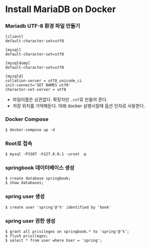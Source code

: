 # Install MariaDB on Docker

### Mariadb UTF-8 환경 파일 만들기
```
[client]
default-character-set=utf8

[mysql]
default-character-set=utf8

[mysqldump]
default-character-set=utf8

[mysqld]
collation-server = utf8_unicode_ci
init-connect='SET NAMES utf8'
character-set-server = utf8
```
- 파일이름은 상관없다. 확장자만 `.cnf`로 만들어 준다.
- 저장 위치를 기억해둔다. 아래 docker 실행시킬때 옵션 인자로 사용한다.

### Docker Compose
```
$ docker-compose up -d
```

### Root로 접속
```
$ mysql -P3307 -h127.0.0.1 -uroot -p 
```

### springbook 데이터베이스 생성
```
$ create database springbook;
$ show databases;
```

### spring user 생성
```
$ create user 'spring'@'%' identified by 'book'
```

### spring user 권한 생성
```
$ grant all privileges on springbook.* to 'spring'@'%';
$ flush privileges;
$ select * from user where User = 'spring';
```

